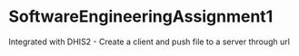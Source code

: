 SoftwareEngineeringAssignment1
==============================

Integrated with DHIS2 - Create a client and push file to a server through url
